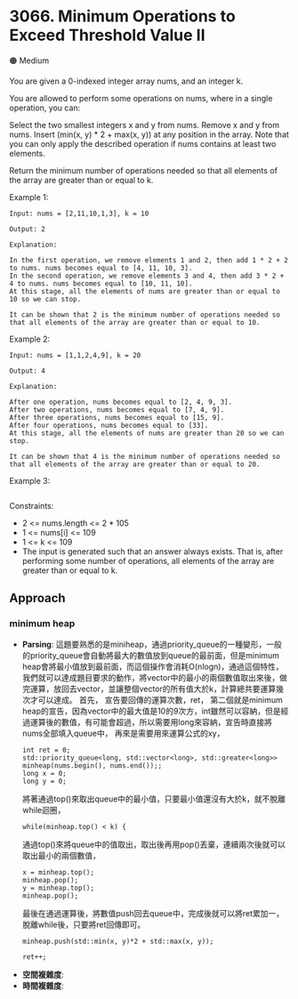 # 3066. Minimum Operations to Exceed Threshold Value II

🟠 Medium

You are given a 0-indexed integer array nums, and an integer k.

You are allowed to perform some operations on nums, where in a single operation, you can:

Select the two smallest integers x and y from nums.
Remove x and y from nums.
Insert (min(x, y) * 2 + max(x, y)) at any position in the array.
Note that you can only apply the described operation if nums contains at least two elements.

Return the minimum number of operations needed so that all elements of the array are greater than or equal to k.

Example 1:
```
Input: nums = [2,11,10,1,3], k = 10

Output: 2

Explanation:

In the first operation, we remove elements 1 and 2, then add 1 * 2 + 2 to nums. nums becomes equal to [4, 11, 10, 3].
In the second operation, we remove elements 3 and 4, then add 3 * 2 + 4 to nums. nums becomes equal to [10, 11, 10].
At this stage, all the elements of nums are greater than or equal to 10 so we can stop. 

It can be shown that 2 is the minimum number of operations needed so that all elements of the array are greater than or equal to 10.
```

Example 2:
```
Input: nums = [1,1,2,4,9], k = 20

Output: 4

Explanation:

After one operation, nums becomes equal to [2, 4, 9, 3]. 
After two operations, nums becomes equal to [7, 4, 9]. 
After three operations, nums becomes equal to [15, 9]. 
After four operations, nums becomes equal to [33].
At this stage, all the elements of nums are greater than 20 so we can stop. 

It can be shown that 4 is the minimum number of operations needed so that all elements of the array are greater than or equal to 20.
```

Example 3:
```

```

Constraints:
- 2 <= nums.length <= 2 * 105
- 1 <= nums[i] <= 109
- 1 <= k <= 109
- The input is generated such that an answer always exists. That is, after performing some number of operations, all elements of the array are greater than or equal to k.

## Approach
### minimum heap
- **Parsing**: 
    這題要熟悉的是miniheap，通過priority_queue的一種變形，一般的priority_queue會自動將最大的數值放到queue的最前面，但是minimum heap會將最小值放到最前面，而這個操作會消耗O(nlogn)，通過這個特性，我們就可以達成題目要求的動作，將vector中的最小的兩個數值取出來後，做完運算，放回去vector，並讓整個vector的所有值大於k，計算總共要運算幾次才可以達成。
    首先，
    宣告要回傳的運算次數，ret，
    第二個就是minimum heap的宣告，因為vector中的最大值是10的9次方，int雖然可以容納，但是經過運算後的數值，有可能會超過，所以需要用long來容納，宣告時直接將nums全部填入queue中，
    再來是需要用來運算公式的xy，
    ```
    int ret = 0;
    std::priority_queue<long, std::vector<long>, std::greater<long>> minheap(nums.begin(), nums.end());;
    long x = 0;
    long y = 0;
    ```
    將著通過top()來取出queue中的最小值，只要最小值還沒有大於k，就不脫離while迴圈，
    ```
    while(minheap.top() < k) {
    ```
    通過top()來將queue中的值取出，取出後再用pop()丟棄，連續兩次後就可以取出最小的兩個數值，
    ```
    x = minheap.top();
    minheap.pop();
    y = minheap.top();
    minheap.pop();
    ```
    最後在通過運算後，將數值push回去queue中，完成後就可以將ret累加一，脫離while後，只要將ret回傳即可。
    ```
    minheap.push(std::min(x, y)*2 + std::max(x, y));

    ret++;
    ```
- **空間複雜度**: 
- **時間複雜度**: 